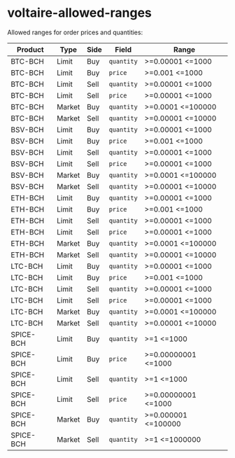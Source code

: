 # voltaire-allowed-ranges

Allowed ranges for order prices and quantities:

| Product   | Type   | Side | Field      | Range               |
| --------- | ------ | ---- | ---------- | ------------------- |
| BTC-BCH   | Limit  | Buy  | `quantity` | >=0.00001 <=1000    |
| BTC-BCH   | Limit  | Buy  | `price`    | >=0.001 <=1000      |
| BTC-BCH   | Limit  | Sell | `quantity` | >=0.00001 <=1000    |
| BTC-BCH   | Limit  | Sell | `price`    | >=0.00001 <=1000    |
| BTC-BCH   | Market | Buy  | `quantity` | >=0.0001 <=100000   |
| BTC-BCH   | Market | Sell | `quantity` | >=0.00001 <=10000   |
| BSV-BCH   | Limit  | Buy  | `quantity` | >=0.00001 <=1000    |
| BSV-BCH   | Limit  | Buy  | `price`    | >=0.001 <=1000      |
| BSV-BCH   | Limit  | Sell | `quantity` | >=0.00001 <=1000    |
| BSV-BCH   | Limit  | Sell | `price`    | >=0.00001 <=1000    |
| BSV-BCH   | Market | Buy  | `quantity` | >=0.0001 <=100000   |
| BSV-BCH   | Market | Sell | `quantity` | >=0.00001 <=10000   |
| ETH-BCH   | Limit  | Buy  | `quantity` | >=0.00001 <=1000    |
| ETH-BCH   | Limit  | Buy  | `price`    | >=0.001 <=1000      |
| ETH-BCH   | Limit  | Sell | `quantity` | >=0.00001 <=1000    |
| ETH-BCH   | Limit  | Sell | `price`    | >=0.00001 <=1000    |
| ETH-BCH   | Market | Buy  | `quantity` | >=0.0001 <=100000   |
| ETH-BCH   | Market | Sell | `quantity` | >=0.00001 <=10000   |
| LTC-BCH   | Limit  | Buy  | `quantity` | >=0.00001 <=1000    |
| LTC-BCH   | Limit  | Buy  | `price`    | >=0.001 <=1000      |
| LTC-BCH   | Limit  | Sell | `quantity` | >=0.00001 <=1000    |
| LTC-BCH   | Limit  | Sell | `price`    | >=0.00001 <=1000    |
| LTC-BCH   | Market | Buy  | `quantity` | >=0.0001 <=100000   |
| LTC-BCH   | Market | Sell | `quantity` | >=0.00001 <=10000   |
| SPICE-BCH | Limit  | Buy  | `quantity` | >=1 <=1000          |
| SPICE-BCH | Limit  | Buy  | `price`    | >=0.00000001 <=1000 |
| SPICE-BCH | Limit  | Sell | `quantity` | >=1 <=1000          |
| SPICE-BCH | Limit  | Sell | `price`    | >=0.00000001 <=1000 |
| SPICE-BCH | Market | Buy  | `quantity` | >=0.000001 <=100000 |
| SPICE-BCH | Market | Sell | `quantity` | >=1 <=1000000       |
